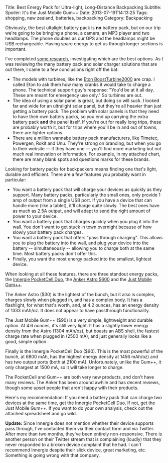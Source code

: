 Title: Best Energy Pack for Ultra-light, Long-Distance Backpacking
Subtitle: Spoiler: It's the Just Mobile Gum++
Date: 2013-07-19T14:13:25
Tags: shopping, new zealand, batteries, backpacking
Category: Backpacking


Obviously, the best ultalight battery pack is **no** battery pack, 
but on our trip we're going to be bringing a phone, a camera, 
an MP3 player and two headlamps. The phone doubles as our GPS and the 
headlamps might be USB rechargeable. Having spare energy to get us through 
longer sections is important.

I've completed [some research][research], investigating which are the best 
options. As I
was reviewing the many battery pack and solar charger solutions that are 
out there, I came to a few conclusions right off the bat:

 - The models with turbines, like the [Eton BoostTurbine2000][1] are crap. I
  called Eton to ask them how many cranks it would take to charge a phone. The technical support guy's response: "You'd be at it all day. These are meant for emergency use only." So turbines are out.
 - The idea of using a solar panel is great, but doing so will suck. I 
 looked far and wide for an ultralight solar panel, but they're all heavier than just getting a battery pack. The problem with solar panels is that they need to have their own battery packs, so you end up carrying the extra battery pack **and** the panel itself. If you're out for really long trips, these are probably worth it, but for trips where you'll be in and out of towns, there are lighter options.
 - There are a million wannabe battery pack manufacturers, like Timetec, 
 Powergen, Rokit and Unu. They're strong on branding, but when you go to their 
 website &mdash; if they have one &mdash; you'll find more marketing but not
  much real innovation or information. For example, in my attached chart, 
  there are many blank spots and questions marks for these brands. 

Looking for battery packs for backpackers means finding one that's light, 
durable and efficient. There are a few features you probably want in particular: 

 - You want a battery pack that will charge your devices as quickly as they
  support. Many battery packs, particularly the small ones, 
  only provide 1 amp of output from a single USB port. If you have a device
   that can handle more (like a tablet), it'll charge quite slowly. The 
   best ones have as much as 2.5A output, and will adapt to send the right 
   amount of power to your device.
 - You want a battery pack that charges quickly when you plug it into the 
 wall. You don't want to get stuck in town overnight because of how slowly 
 your battery pack charges. 
 - You want a battery pack that offers "pass through charging". This allows
  you to plug the battery into the wall, and plug your device into the 
  battery -- simultaneously -- allowing you to charge both at the same time. Most battery packs don't offer this. 
 - Finally, you want the most energy packed into the smallest, lightest device. 

When looking at all these features, there are three standout energy packs, 
the [Innergie PocketCell Duo][innergie], the [Anker Astro 5600][anker] and 
the [Just Mobile Gum++][just]. 

The Anker Astro ($30) is the lightest of the bunch, but it also is complex,
charges slowly when plugged in, and has a complex body. It has a 
flashlight, for what that's worth, and, at 4.2 ounces, 
has an energy density of 1333 mAh/oz. It does not appear to have 
passthrough functionality. 

The Just Mobile Gum++ ($90) is a very simple, lightweight and durable 
option. At 4.6 ounces, it's still very light. It has a slightly lower 
energy density from the Astro (1304 mAh/oz), but boasts an ABS shell, 
the fastest charge rate when plugged in (2500 mA), and just generally looks
like a good, simple option.

Finally is the Innergie PocketCell Duo ($90). This is the most powerful of 
the bunch, at 6800 mAh, has the highest energy density at 1456 mAh/oz) and 
has two output ports (both at 2100 mA). Unfortunately, unlike the Gum++, 
it only chargest at 1500 mA, so it will take longer to charge. 

The PocketCell and Gum++ are both very new products, 
and don't have many reviews. The Anker has been around awhile and has 
decent reviews, though some upset people that aren't happy with their products. 

Here's my recommendation: If you need a battery pack that can charge two 
devices at the same time, get the Innergie PocketCell Duo. If not, 
get the Just Mobile Gum++. If you want to do your own analysis, 
check out the attached spreadsheet and go wild.

**Update:** Since Innergie does not mention whether their device supports 
pass through, I've contacted them via their contact form and via Twitter. 
After more than two months, they've been entirely non-responsive. There is 
another person on their Twitter stream that is complaining (loudly) that 
they never responded to a broken device complaint that he had. I can't 
recommend Innergie despite their slick device, great marketing, 
etc. Something is going wrong with that company.

[1]: http://www.shopetoncorp.com/detail/ETO+NBOTU2000+RED
[innergie]: http://www.myinnergie.com/productdetail.php?productid=237&languageid=1
[anker]: http://www.ianker.com/anker-astro-external-battery-backup-charger/product/79UN53V1-B8P56A
[just]: http://usa.just-mobile.com/all/gum-doubleplus.html
[research]: {filename}/archive/battery-research.xlsx
